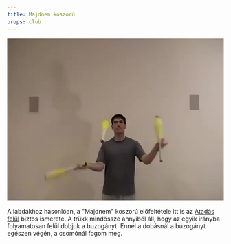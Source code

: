 ```yaml
---
title: Majdnem koszorú
props: club
---
```


![Majdnem koszorú](/site/videos/poster/clubhalfshower.jpg)

A labdákhoz hasonlóan, a "Majdnem" koszorú előfeltétele itt is az [Átadás felül](/site/hu/atadas-felul-2/README.md) biztos ismerete. A trükk mindössze annyiból áll, hogy az egyik irányba folyamatosan felül dobjuk a buzogányt. Ennél a dobásnál a buzogányt egészen végén, a csomónál fogom meg.


